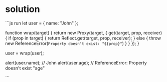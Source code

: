 # solution

\`\`\`js run let user = { name: "John" };

function wrap\(target\) { return new Proxy\(target, { get\(target, prop, receiver\) { if \(prop in target\) { return Reflect.get\(target, prop, receiver\); } else { throw new ReferenceError\(`Property doesn't exist: "${prop}"`\) } } }\); }

user = wrap\(user\);

alert\(user.name\); // John alert\(user.age\); // ReferenceError: Property doesn't exist "age"

\`\`\`

